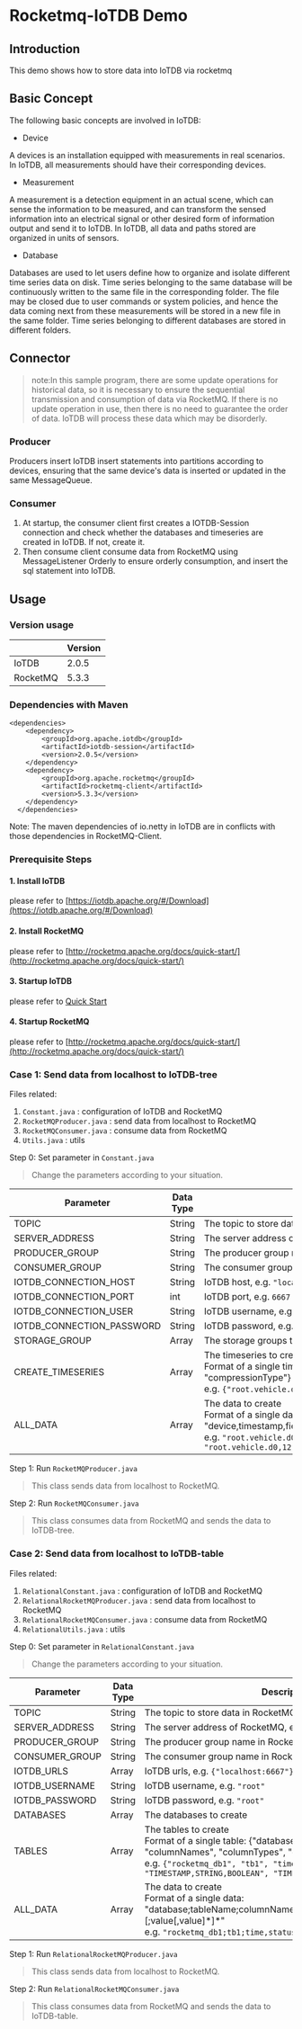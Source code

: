 <!--

    Licensed to the Apache Software Foundation (ASF) under one
    or more contributor license agreements.  See the NOTICE file
    distributed with this work for additional information
    regarding copyright ownership.  The ASF licenses this file
    to you under the Apache License, Version 2.0 (the
    "License"); you may not use this file except in compliance
    with the License.  You may obtain a copy of the License at

        http://www.apache.org/licenses/LICENSE-2.0

    Unless required by applicable law or agreed to in writing,
    software distributed under the License is distributed on an
    "AS IS" BASIS, WITHOUT WARRANTIES OR CONDITIONS OF ANY
    KIND, either express or implied.  See the License for the
    specific language governing permissions and limitations
    under the License.

-->
# Rocketmq-IoTDB Demo
## Introduction
This demo shows how to store data into IoTDB via rocketmq
## Basic Concept
The following basic concepts are involved in IoTDB:

* Device

A devices is an installation equipped with measurements in real scenarios. In IoTDB, all measurements should have their corresponding devices.

* Measurement

A measurement is a detection equipment in an actual scene, which can sense the information to be measured, and can transform the sensed information into an electrical signal or other desired form of information output and send it to IoTDB. In IoTDB, all data and paths stored are organized in units of sensors.

* Database

Databases are used to let users define how to organize and isolate different time series data on disk. Time series belonging to the same database will be continuously written to the same file in the corresponding folder. The file may be closed due to user commands or system policies, and hence the data coming next from these measurements will be stored in a new file in the same folder. Time series belonging to different databases are stored in different folders.
## Connector
> note:In this sample program, there are some update operations for historical data, so it is necessary to ensure the sequential transmission and consumption of data via RocketMQ. If there is no update operation in use, then there is no need to guarantee the order of data. IoTDB will process these data which may be disorderly.

### Producer
Producers insert IoTDB insert statements into partitions according to devices, ensuring that the same device's data is inserted or updated in the same MessageQueue.
### Consumer 
1. At startup, the consumer client first creates a IOTDB-Session connection and check whether the databases and timeseries are created in IoTDB. If not, create it.  
2. Then consume client consume data from RocketMQ using MessageListener Orderly to ensure orderly consumption, and insert the sql statement into IoTDB.

## Usage
### Version usage

|          | Version |
|----------|---------|
| IoTDB    | 2.0.5   |  
| RocketMQ | 5.3.3   |

### Dependencies with Maven

```
<dependencies>
    <dependency>
        <groupId>org.apache.iotdb</groupId>
        <artifactId>iotdb-session</artifactId>
        <version>2.0.5</version>
    </dependency>
    <dependency>
        <groupId>org.apache.rocketmq</groupId>
        <artifactId>rocketmq-client</artifactId>
        <version>5.3.3</version>
    </dependency>
  </dependencies>
```
Note: The maven dependencies of io.netty in IoTDB are in conflicts with those dependencies in RocketMQ-Client.

### Prerequisite Steps

#### 1. Install IoTDB
please refer to [https://iotdb.apache.org/#/Download](https://iotdb.apache.org/#/Download)

#### 2. Install RocketMQ
please refer to [http://rocketmq.apache.org/docs/quick-start/](http://rocketmq.apache.org/docs/quick-start/)

#### 3. Startup IoTDB
please refer to [Quick Start](https://iotdb.apache.org/UserGuide/latest/QuickStart/QuickStart_apache.html)

#### 4. Startup RocketMQ
please refer to [http://rocketmq.apache.org/docs/quick-start/](http://rocketmq.apache.org/docs/quick-start/)

### Case 1: Send data from localhost to IoTDB-tree 

Files related:
1. `Constant.java` : configuration of IoTDB and RocketMQ
2. `RocketMQProducer.java` : send data from localhost to RocketMQ
3. `RocketMQConsumer.java` : consume data from RocketMQ
4. `Utils.java` : utils 

Step 0: Set parameter in `Constant.java`

> Change the parameters according to your situation.

| Parameter                 | Data Type | Description                                                                                                                                                                                                                                          |
|---------------------------|-----------|------------------------------------------------------------------------------------------------------------------------------------------------------------------------------------------------------------------------------------------------------|
| TOPIC                     | String    | The topic to store data in RocketMQ                                                                                                                                                                                                                  |
| SERVER_ADDRESS            | String    | The server address of RocketMQ, e.g. `"127.0.0.1:9876"`                                                                                                                                                                                              |
| PRODUCER_GROUP            | String    | The producer group name in RocketMQ                                                                                                                                                                                                                  |       
| CONSUMER_GROUP            | String    | The consumer group name in RocketMQ                                                                                                                                                                                                                  |
| IOTDB_CONNECTION_HOST     | String    | IoTDB host, e.g. `"localhost"`                                                                                                                                                                                                                       |                                  
| IOTDB_CONNECTION_PORT     | int       | IoTDB port, e.g. `6667`                                                                                                                                                                                                                              |
| IOTDB_CONNECTION_USER     | String    | IoTDB username, e.g. `"root"`                                                                                                                                                                                                                        |
| IOTDB_CONNECTION_PASSWORD | String    | IoTDB password, e.g. `"root"`                                                                                                                                                                                                                        |
| STORAGE_GROUP             | Array     | The storage groups to create                                                                                                                                                                                                                         |
| CREATE_TIMESERIES         | Array     | The timeseries to create <br/> Format of a single timeseries: {"timeseries", "dataType", "encodingType", "compressionType"} <br/> e.g. `{"root.vehicle.d0.s0", "INT32", "PLAIN", "SNAPPY"}`                                                          |
| ALL_DATA                  | Array     | The data to create <br/> Format of a single data: "device,timestamp,fieldName\[:fieldName\]\*,dataType\[:dataType\]\*,value\[:value\]\*" <br/> e.g. `"root.vehicle.d0,10,s0,INT32,100"`, `"root.vehicle.d0,12,s0:s1,INT32:TEXT,101:'employeeId102'"` |

Step 1: Run `RocketMQProducer.java`

> This class sends data from localhost to RocketMQ. <br/>

Step 2: Run `RocketMQConsumer.java`

> This class consumes data from RocketMQ and sends the data to IoTDB-tree.

### Case 2: Send data from localhost to IoTDB-table

Files related:
1. `RelationalConstant.java` : configuration of IoTDB and RocketMQ
2. `RelationalRocketMQProducer.java` : send data from localhost to RocketMQ
3. `RelationalRocketMQConsumer.java` : consume data from RocketMQ
4. `RelationalUtils.java` : utils

Step 0: Set parameter in `RelationalConstant.java`

> Change the parameters according to your situation.

| Parameter      | Data Type | Description                                                                                                                                                                                                                               |
|----------------|-----------|-------------------------------------------------------------------------------------------------------------------------------------------------------------------------------------------------------------------------------------------|
| TOPIC          | String    | The topic to store data in RocketMQ                                                                                                                                                                                                       |
| SERVER_ADDRESS | String    | The server address of RocketMQ, e.g. `"127.0.0.1:9876"`                                                                                                                                                                                   |
| PRODUCER_GROUP | String    | The producer group name in RocketMQ                                                                                                                                                                                                       |       
| CONSUMER_GROUP | String    | The consumer group name in RocketMQ                                                                                                                                                                                                       |
| IOTDB_URLS     | Array     | IoTDB urls, e.g. `{"localhost:6667"}`                                                                                                                                                                                                     |                                  
| IOTDB_USERNAME | String    | IoTDB username, e.g. `"root"`                                                                                                                                                                                                             |
| IOTDB_PASSWORD | String    | IoTDB password, e.g. `"root"`                                                                                                                                                                                                             |
| DATABASES      | Array     | The databases to create                                                                                                                                                                                                                   |
| TABLES         | Array     | The tables to create <br/> Format of a single table: {"database", "tableName", "columnNames", "columnTypes", "columnCategories"} <br/> e.g. `{"rocketmq_db1", "tb1", "time,region,status", "TIMESTAMP,STRING,BOOLEAN", "TIME,TAG,FIELD"}` |
| ALL_DATA       | Array     | The data to create <br/> Format of a single data: "database;tableName;columnName\[,columnName\]\*;value\[,value\]\*\[;value\[,value\]\*\]\*" <br/> e.g. `"rocketmq_db1;tb1;time,status;17,true;18,false;19,true"`                         |


Step 1: Run `RelationalRocketMQProducer.java`

> This class sends data from localhost to RocketMQ.

Step 2: Run `RelationalRocketMQConsumer.java`

> This class consumes data from RocketMQ and sends the data to IoTDB-table.
